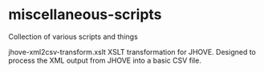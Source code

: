 # miscellaneous-scripts
Collection of various scripts and things

jhove-xml2csv-transform.xslt
XSLT transformation for JHOVE. Designed to process the XML output from JHOVE into a basic CSV file.

